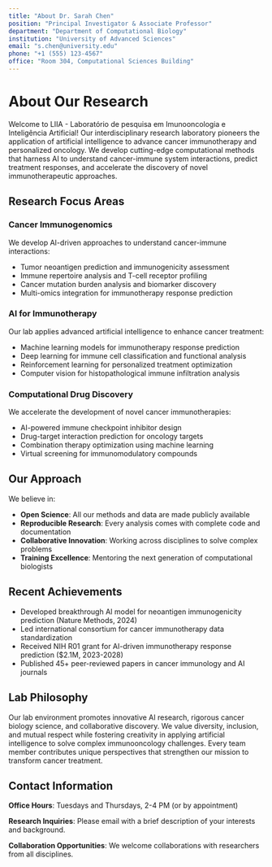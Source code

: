 ```yaml
---
title: "About Dr. Sarah Chen"
position: "Principal Investigator & Associate Professor"
department: "Department of Computational Biology"
institution: "University of Advanced Sciences"
email: "s.chen@university.edu"
phone: "+1 (555) 123-4567"
office: "Room 304, Computational Sciences Building"
---
```


# About Our Research

Welcome to LIIA - Laboratório de pesquisa em Imunooncologia e Inteligência Artificial! Our interdisciplinary research laboratory pioneers the application of artificial intelligence to advance cancer immunotherapy and personalized oncology. We develop cutting-edge computational methods that harness AI to understand cancer-immune system interactions, predict treatment responses, and accelerate the discovery of novel immunotherapeutic approaches.

## Research Focus Areas

### Cancer Immunogenomics
We develop AI-driven approaches to understand cancer-immune interactions:

- Tumor neoantigen prediction and immunogenicity assessment
- Immune repertoire analysis and T-cell receptor profiling
- Cancer mutation burden analysis and biomarker discovery
- Multi-omics integration for immunotherapy response prediction

### AI for Immunotherapy
Our lab applies advanced artificial intelligence to enhance cancer treatment:

- Machine learning models for immunotherapy response prediction
- Deep learning for immune cell classification and functional analysis
- Reinforcement learning for personalized treatment optimization
- Computer vision for histopathological immune infiltration analysis

### Computational Drug Discovery
We accelerate the development of novel cancer immunotherapies:

- AI-powered immune checkpoint inhibitor design
- Drug-target interaction prediction for oncology targets
- Combination therapy optimization using machine learning
- Virtual screening for immunomodulatory compounds

## Our Approach

We believe in:

- **Open Science**: All our methods and data are made publicly available
- **Reproducible Research**: Every analysis comes with complete code and documentation
- **Collaborative Innovation**: Working across disciplines to solve complex problems
- **Training Excellence**: Mentoring the next generation of computational biologists

## Recent Achievements

- Developed breakthrough AI model for neoantigen immunogenicity prediction (Nature Methods, 2024)
- Led international consortium for cancer immunotherapy data standardization
- Received NIH R01 grant for AI-driven immunotherapy response prediction ($2.1M, 2023-2028)
- Published 45+ peer-reviewed papers in cancer immunology and AI journals

## Lab Philosophy

Our lab environment promotes innovative AI research, rigorous cancer biology science, and collaborative discovery. We value diversity, inclusion, and mutual respect while fostering creativity in applying artificial intelligence to solve complex immunooncology challenges. Every team member contributes unique perspectives that strengthen our mission to transform cancer treatment.

## Contact Information

**Office Hours**: Tuesdays and Thursdays, 2-4 PM (or by appointment)

**Research Inquiries**: Please email with a brief description of your interests and background.

**Collaboration Opportunities**: We welcome collaborations with researchers from all disciplines.